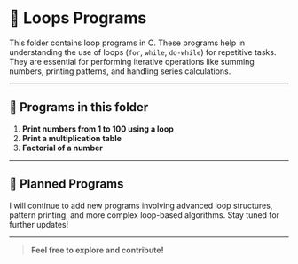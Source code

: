 # 📁 Loops Programs

This folder contains loop programs in C. These programs help in understanding the use of loops (`for`, `while`, `do-while`) for repetitive tasks. They are essential for performing iterative operations like summing numbers, printing patterns, and handling series calculations.

---

## 📝 Programs in this folder

01. **Print numbers from 1 to 100 using a loop**  
02. **Print a multiplication table**
03. **Factorial of a number**

---

## 📅 Planned Programs

I will continue to add new programs involving advanced loop structures, pattern printing, and more complex loop-based algorithms. Stay tuned for further updates!

---

> **Feel free to explore and contribute!**
